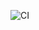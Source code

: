 ![CI](https://github.com/JMarimo/https://github.com/JMarimo/monster/actions/workflows/web.yml/badge.svg)